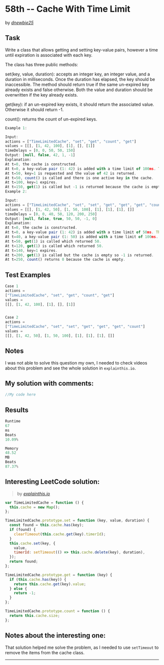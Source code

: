 # 58th -- Cache With Time Limit

by _[dnewbie25](https://leetcode.com/u/dnewbie25/)_

## Task

Write a class that allows getting and setting key-value pairs, however a time until expiration is associated with each key.

The class has three public methods:

set(key, value, duration): accepts an integer key, an integer value, and a duration in milliseconds. Once the duration has elapsed, the key should be inaccessible. The method should return true if the same un-expired key already exists and false otherwise. Both the value and duration should be overwritten if the key already exists.

get(key): if an un-expired key exists, it should return the associated value. Otherwise it should return -1.

count(): returns the count of un-expired keys.

```js
Example 1:

Input:
actions = ["TimeLimitedCache", "set", "get", "count", "get"]
values = [[], [1, 42, 100], [1], [], [1]]
timeDelays = [0, 0, 50, 50, 150]
Output: [null, false, 42, 1, -1]
Explanation:
At t=0, the cache is constructed.
At t=0, a key-value pair (1: 42) is added with a time limit of 100ms. The value doesn't exist so false is returned.
At t=50, key=1 is requested and the value of 42 is returned.
At t=50, count() is called and there is one active key in the cache.
At t=100, key=1 expires.
At t=150, get(1) is called but -1 is returned because the cache is empty.
Example 2:

Input:
actions = ["TimeLimitedCache", "set", "set", "get", "get", "get", "count"]
values = [[], [1, 42, 50], [1, 50, 100], [1], [1], [1], []]
timeDelays = [0, 0, 40, 50, 120, 200, 250]
Output: [null, false, true, 50, 50, -1, 0]
Explanation:
At t=0, the cache is constructed.
At t=0, a key-value pair (1: 42) is added with a time limit of 50ms. The value doesn't exist so false is returned.
At t=40, a key-value pair (1: 50) is added with a time limit of 100ms. A non-expired value already existed so true is returned and the old value was overwritten.
At t=50, get(1) is called which returned 50.
At t=120, get(1) is called which returned 50.
At t=140, key=1 expires.
At t=200, get(1) is called but the cache is empty so -1 is returned.
At t=250, count() returns 0 because the cache is empty.
```

## Test Examples

```js
Case 1
actions =
["TimeLimitedCache", "set", "get", "count", "get"]
values =
[[], [1, 42, 100], [1], [], [1]]


Case 2
actions =
["TimeLimitedCache", "set", "set", "get", "get", "get", "count"]
values =
[[], [1, 42, 50], [1, 50, 100], [1], [1], [1], []]

```

## Notes

I was not able to solve this question my own, I needed to check videos about this problem and see the whole solution in `explainthis.io`.

## My solution with comments:

```js
//My code here
```

## Results

```js
Runtime
67
ms
Beats
10.09%

Memory
48.52
MB
Beats
87.37%

```

## Interesting LeetCode solution:

> by _[explainthis.io](https://www.explainthis.io/en/swe/cache-with-time-limit)_

```js
var TimeLimitedCache = function () {
  this.cache = new Map();
};

TimeLimitedCache.prototype.set = function (key, value, duration) {
  const found = this.cache.has(key);
  if (found) {
    clearTimeout(this.cache.get(key).timerId);
  }
  this.cache.set(key, {
    value,
    timerId: setTimeout(() => this.cache.delete(key), duration),
  });
  return found;
};

TimeLimitedCache.prototype.get = function (key) {
  if (this.cache.has(key)) {
    return this.cache.get(key).value;
  } else {
    return -1;
  }
};

TimeLimitedCache.prototype.count = function () {
  return this.cache.size;
};
```

## Notes about the interesting one:

That solution helped me solve the problem, as I needed to use `setTimeout` to remove the items from the cache class.

---
